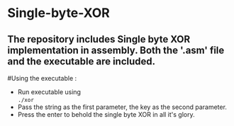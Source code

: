 # Single-byte-XOR
The repository includes Single byte XOR implementation in assembly. Both the '.asm' file and the executable are included. <br>
---
#Using the executable :
- Run executable using <br>
`./xor`
- Pass the string as the first parameter, the key as the second parameter.
- Press the enter to behold the single byte XOR in all it's glory.
